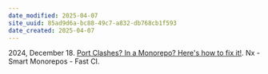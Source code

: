 ```yaml
---
date_modified: 2025-04-07
site_uuid: 85ad9d6a-bc88-49c7-a832-db768cb1f593
date_created: 2025-04-07
---
```


2024, December 18. [Port Clashes? In a Monorepo? Here's how to fix it!](http://localhost:5173/). Nx - Smart Monorepos - Fast CI.